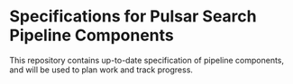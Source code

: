 # Specifications for Pulsar Search Pipeline Components

This repository contains up-to-date specification of pipeline components, and will be used to plan work and track progress.
